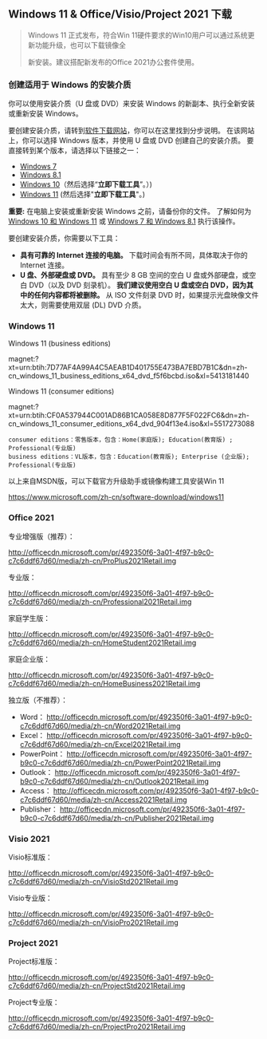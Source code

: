## Windows 11 & Office/Visio/Project 2021 下载

> Windows 11 正式发布，符合Win 11硬件要求的Win10用户可以通过系统更新功能升级，也可以下载镜像全
>
> 新安装。建议搭配新发布的Office 2021办公套件使用。



### 创建适用于 Windows 的安装介质

你可以使用安装介质（U 盘或 DVD）来安装 Windows 的新副本、执行全新安装或重新安装 Windows。

要创建安装介质，请转到[软件下载网站](https://www.microsoft.com/software-download/)，你可以在这里找到分步说明。 在该网站上，你可以选择 Windows 版本，并使用 U 盘或 DVD 创建自己的安装介质。 要直接转到某个版本，请选择以下链接之一：

- [Windows 7](https://go.microsoft.com/fwlink/p/?LinkID=616947)
- [Windows 8.1](https://go.microsoft.com/fwlink/p/?LinkID=616948)
- [Windows 10](https://go.microsoft.com/fwlink/p/?LinkId=616447)（然后选择“**立即下载工具**”。）)
- [Windows 11](https://www.microsoft.com/zh-CN/software-download/windows11) (然后选择"**立即下载工具**"。)

**重要:** 在电脑上安装或重新安装 Windows 之前，请备份你的文件。 了解如何为 [Windows 10 和 Windows 11](https://support.microsoft.com/zh-cn/windows/备份和还原windows-352091d2-bb9d-3ea3-ed18-52ef2b88cbef) 或 [Windows 7 和 Windows 8.1](https://support.microsoft.com/zh-cn/windows/备份和还原电脑-ac359b36-7015-4694-de9a-c5eac1ce9d9c) 执行该操作。

要创建安装介质，你需要以下工具：

- **具有可靠的 Internet 连接的电脑。** 下载时间会有所不同，具体取决于你的 Internet 连接。
- **U 盘、外部硬盘或 DVD。** 具有至少 8 GB 空间的空白 U 盘或外部硬盘，或空白 DVD（以及 DVD 刻录机）。 **我们建议使用空白 U 盘或空白 DVD，因为其中的任何内容都将被删除。** 从 ISO 文件刻录 DVD 时，如果提示光盘映像文件太大，则需要使用双层 (DL) DVD 介质。



### Windows 11

Windows 11 (business editions)

magnet:?xt=urn:btih:7D77AF4A99A4C5AEAB1D401755E473BA7EBD7B1C&dn=zh-cn_windows_11_business_editions_x64_dvd_f5f6bcbd.iso&xl=5413181440

Windows 11 (consumer editions)

magnet:?xt=urn:btih:CF0A537944C001AD86B1CA058E8D877F5F022FC6&dn=zh-cn_windows_11_consumer_editions_x64_dvd_904f13e4.iso&xl=5517273088

```text
consumer editions：零售版本，包含：Home(家庭版); Education(教育版) ; Professional(专业版)
business editions：VL版本，包含：Education(教育版); Enterprise (企业版); Professional(专业版)
```

以上来自MSDN版，可以下载官方升级助手或镜像构建工具安装Win 11

https://www.microsoft.com/zh-cn/software-download/windows11



### Office 2021

专业增强版（推荐）：

http://officecdn.microsoft.com/pr/492350f6-3a01-4f97-b9c0-c7c6ddf67d60/media/zh-cn/ProPlus2021Retail.img

专业版：

http://officecdn.microsoft.com/pr/492350f6-3a01-4f97-b9c0-c7c6ddf67d60/media/zh-cn/Professional2021Retail.img

家庭学生版：

http://officecdn.microsoft.com/pr/492350f6-3a01-4f97-b9c0-c7c6ddf67d60/media/zh-cn/HomeStudent2021Retail.img

家庭企业版：

http://officecdn.microsoft.com/pr/492350f6-3a01-4f97-b9c0-c7c6ddf67d60/media/zh-cn/HomeBusiness2021Retail.img

独立版（不推荐）：

- Word：
  http://officecdn.microsoft.com/pr/492350f6-3a01-4f97-b9c0-c7c6ddf67d60/media/zh-cn/Word2021Retail.img
- Excel：
  http://officecdn.microsoft.com/pr/492350f6-3a01-4f97-b9c0-c7c6ddf67d60/media/zh-cn/Excel2021Retail.img
- PowerPoint：
  http://officecdn.microsoft.com/pr/492350f6-3a01-4f97-b9c0-c7c6ddf67d60/media/zh-cn/PowerPoint2021Retail.img
- Outlook：
  http://officecdn.microsoft.com/pr/492350f6-3a01-4f97-b9c0-c7c6ddf67d60/media/zh-cn/Outlook2021Retail.img
- Access：
  http://officecdn.microsoft.com/pr/492350f6-3a01-4f97-b9c0-c7c6ddf67d60/media/zh-cn/Access2021Retail.img
- Publisher：
  http://officecdn.microsoft.com/pr/492350f6-3a01-4f97-b9c0-c7c6ddf67d60/media/zh-cn/Publisher2021Retail.img

### Visio 2021

Visio标准版：

http://officecdn.microsoft.com/pr/492350f6-3a01-4f97-b9c0-c7c6ddf67d60/media/zh-cn/VisioStd2021Retail.img

Visio专业版：

http://officecdn.microsoft.com/pr/492350f6-3a01-4f97-b9c0-c7c6ddf67d60/media/zh-cn/VisioPro2021Retail.img

### Project 2021

Project标准版：

http://officecdn.microsoft.com/pr/492350f6-3a01-4f97-b9c0-c7c6ddf67d60/media/zh-cn/ProjectStd2021Retail.img

Project专业版：

http://officecdn.microsoft.com/pr/492350f6-3a01-4f97-b9c0-c7c6ddf67d60/media/zh-cn/ProjectPro2021Retail.img